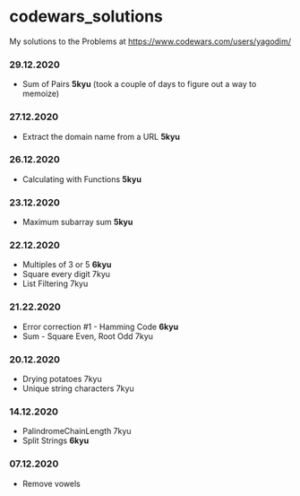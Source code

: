 # codewars_solutions

My solutions to the Problems at https://www.codewars.com/users/yagodim/

### 29.12.2020
- Sum of Pairs **5kyu** (took a couple of days to figure out a way to memoize)
### 27.12.2020
- Extract the domain name from a URL **5kyu**
### 26.12.2020
- Calculating with Functions **5kyu**
### 23.12.2020
- Maximum subarray sum **5kyu**
### 22.12.2020
- Multiples of 3 or 5 **6kyu**
- Square every digit 7kyu
- List Filtering 7kyu
### 21.22.2020
- Error correction #1 - Hamming Code **6kyu**
- Sum - Square Even, Root Odd 7kyu
### 20.12.2020
- Drying potatoes 7kyu
- Unique string characters 7kyu
### 14.12.2020
- PalindromeChainLength 7kyu
- Split Strings **6kyu**
### 07.12.2020
- Remove vowels 